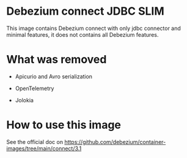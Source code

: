 # Debezium connect JDBC SLIM

This image contains Debezium connect with only jdbc connector
and minimal features, it does not contains all Debezium features.

# What was removed

* Apicurio and Avro serialization

* OpenTelemetry

* Jolokia

# How to use this image

See the official doc on https://github.com/debezium/container-images/tree/main/connect/3.1